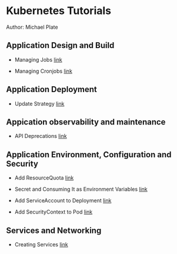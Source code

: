 # Kubernetes Tutorials

Author: Michael Plate

## Application Design and Build

- Managing Jobs [link](managing-jobs/README.md)

- Managing Cronjobs [link](managing-cronjobs/README.md)

## Application Deployment

- Update Strategy [link](update-strategy/README.md)

## Appication observability and maintenance

- API Deprecations [link](api-deprecations/README.md)

## Application Environment, Configuration and Security

- Add ResourceQuota [link](add-resourcequota/README.md)

- Secret and Consuming It as Environment Variables [link](secret-and-consuming-as-env-variables/README.md)

- Add ServiceAccount to Deployment [link](add-sa-to-deployment/README.md)

- Add SecurityContext to Pod [link](add-add-securitycontext-to-pod/README.md)

## Services and Networking

- Creating Services [link](services-networking/creating-services/README.md)
